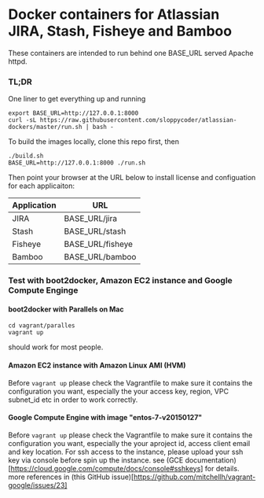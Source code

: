 # Docker containers for Atlassian JIRA, Stash, Fisheye and Bamboo

These containers are intended to run behind one BASE_URL served Apache httpd.


### TL;DR

One liner to get everything up and running

```
export BASE_URL=http://127.0.0.1:8000 
curl -sL https://raw.githubusercontent.com/sloppycoder/atlassian-dockers/master/run.sh | bash -
```


To build the images locally, clone this repo first, then  

``` 
./build.sh 
BASE_URL=http://127.0.0.1:8000 ./run.sh 

``` 

Then point your browser at the URL below to  install license and configuation for each applicaiton:

| Application   |  URL                |
|---------------|---------------------|
|  JIRA         | BASE_URL/jira       |
|  Stash        | BASE_URL/stash      |
| Fisheye       | BASE_URL/fisheye    |
| Bamboo        | BASE_URL/bamboo     |


### Test with boot2docker, Amazon EC2 instance and Google Compute Enginge

#### boot2docker with Parallels on Mac

```
cd vagrant/paralles
vagrant up
```
should work for most people. 

#### Amazon EC2 instance with Amazon Linux AMI (HVM)
Before ```vagrant up``` please check the Vagrantfile to make sure it contains the configuration you want, especially the your access key, region, VPC subnet_id etc in order to work correctly. 

#### Google Compute Engine with image "entos-7-v20150127"
Before ```vagrant up``` please check the Vagrantfile to make sure it contains the configuration you want, especially the your aproject id, access client email and key location. For ssh access to the instance, please upload your ssh key via console before spin up the instance. see (GCE documentation)[https://cloud.google.com/compute/docs/console#sshkeys] for details. more references in (this GitHub issue)[https://github.com/mitchellh/vagrant-google/issues/23]
 
